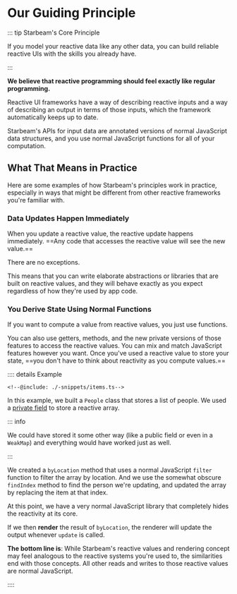 # Our Guiding Principle

::: tip Starbeam's Core Principle

If you model your reactive data like any other data, you can
build reliable reactive UIs with the skills you already have.

:::

**We believe that reactive programming should feel exactly like
regular programming.**

Reactive UI frameworks have a way of describing reactive inputs
and a way of describing an output in terms of those inputs, which
the framework automatically keeps up to date.

Starbeam's APIs for input data are annotated versions of normal
JavaScript data structures, and you use normal JavaScript
functions for all of your computation.

## What That Means in Practice

Here are some examples of how Starbeam's principles work in
practice, especially in ways that might be different from other
reactive frameworks you're familiar with.

### Data Updates Happen Immediately

When you update a reactive value, the reactive update happens
immediately. ==Any code that accesses the reactive value will see
the new value.==

There are no exceptions.

This means that you can write elaborate abstractions or libraries
that are built on reactive values, and they will behave exactly
as you expect regardless of how they're used by app code.

### You Derive State Using Normal Functions

If you want to compute a value from reactive values, you just use
functions.

You can also use getters, methods, and the new private versions
of those features to access the reactive values. You can mix and
match JavaScript features however you want. Once you've used a
reactive value to store your state, ==you don't have to think
about reactivity as you compute values.==

:::: details Example

```snippet {#reactive-class}
<!--@include: ./-snippets/items.ts-->
```

In this example, we built a `People` class that stores a list of
people. We used a [private field] to store a reactive array.

::: info

We could have stored it some other way (like a public field or
even in a `WeakMap`) and everything would have worked just as
well.

:::

We created a `byLocation` method that uses a normal JavaScript
`filter` function to filter the array by location. And we use the
somewhat obscure `findIndex` method to find the person we're
updating, and updated the array by replacing the item at that
index.

At this point, we have a very normal JavaScript library that
completely hides the reactivity at its core.

If we then **render** the result of `byLocation`, the renderer
will update the output whenever `update` is called.

**The bottom line is**: While Starbeam's reactive values and
rendering concept may feel analogous to the reactive systems
you're used to, the similarities end with those concepts. All
other reads and writes to those reactive values are normal
JavaScript.

::::

[private field]:
  https://developer.mozilla.org/en-US/docs/Web/JavaScript/Reference/Classes/Private_class_fields
